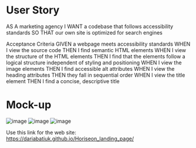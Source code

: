 # User Story
AS A marketing agency
I WANT a codebase that follows accessibility standards
SO THAT our own site is optimized for search engines

Acceptance Criteria
GIVEN a webpage meets accessibility standards
WHEN I view the source code
THEN I find semantic HTML elements
WHEN I view the structure of the HTML elements
THEN I find that the elements follow a logical structure independent of styling and positioning
WHEN I view the image elements
THEN I find accessible alt attributes
WHEN I view the heading attributes
THEN they fall in sequential order
WHEN I view the title element
THEN I find a concise, descriptive title

# Mock-up
![image](https://user-images.githubusercontent.com/83068010/199792171-c27e11fb-3049-486e-8940-51e58e673002.png)
![image](https://user-images.githubusercontent.com/83068010/199792327-2b0bd473-8775-4a1b-8290-ad064247b945.png)
![image](https://user-images.githubusercontent.com/83068010/199792397-e3df4e4c-a325-4233-be34-cdacfea4071b.png)


Use this link for the web site: https://dariabatiuk.github.io/Horiseon_landing_page/

